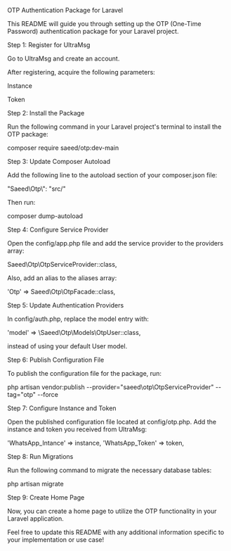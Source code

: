 OTP Authentication Package for Laravel

This README will guide you through setting up the OTP (One-Time Password) authentication package for your Laravel project.


Step 1: Register for UltraMsg


Go to UltraMsg and create an account.

After registering, acquire the following parameters:

Instance

Token


Step 2: Install the Package

Run the following command in your Laravel project's terminal to install the OTP package:

composer require saeed/otp:dev-main

Step 3: Update Composer Autoload

Add the following line to the autoload section of your composer.json file:

"Saeed\\Otp\\": "src/"

Then run:

composer dump-autoload

Step 4: Configure Service Provider

Open the config/app.php file and add the service provider to the providers array:

Saeed\Otp\OtpServiceProvider::class,

Also, add an alias to the aliases array:

'Otp' => Saeed\Otp\OtpFacade::class,

Step 5: Update Authentication Providers

In config/auth.php, replace the model entry with:

'model' => \Saeed\Otp\Models\OtpUser::class,

instead of using your default User model.


Step 6: Publish Configuration File

To publish the configuration file for the package, run:

php artisan vendor:publish --provider="saeed\otp\OtpServiceProvider" --tag="otp" --force

Step 7: Configure Instance and Token

Open the published configuration file located at config/otp.php. Add the instance and token you received from UltraMsg:

'WhatsApp_Intance' => instance,
'WhatsApp_Token' => token,

Step 8: Run Migrations

Run the following command to migrate the necessary database tables:

php artisan migrate

Step 9: Create Home Page

Now, you can create a home page to utilize the OTP functionality in your Laravel application.



Feel free to update this README with any additional information specific to your implementation or use case!
